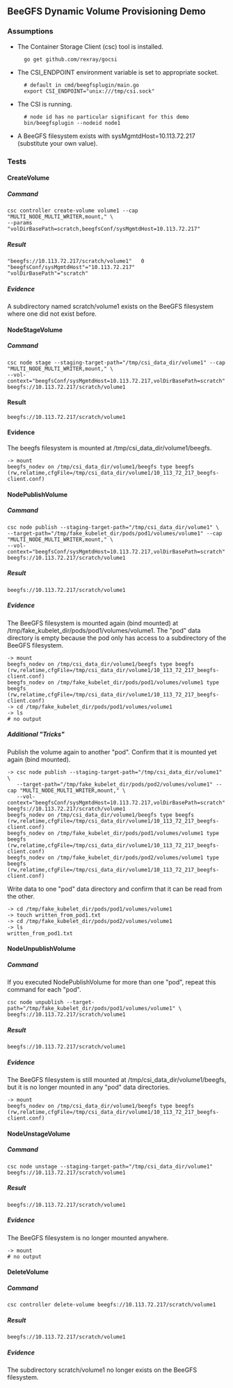 ## BeeGFS Dynamic Volume Provisioning Demo

### Assumptions

* The Container Storage Client (csc) tool is installed.
       
        go get github.com/rexray/gocsi
        
* The CSI_ENDPOINT environment  variable is set to appropriate socket.

        # default in cmd/beegfsplugin/main.go
        export CSI_ENDPOINT="unix:///tmp/csi.sock"
        
* The CSI is running.

        # node id has no particular significant for this demo
        bin/beegfsplugin --nodeid node1
        
* A BeeGFS filesystem exists with sysMgmtdHost=10.113.72.217 (substitute your own value).

### Tests

#### CreateVolume

##### Command

    csc controller create-volume volume1 --cap "MULTI_NODE_MULTI_WRITER,mount," \
    --params "volDirBasePath=scratch,beegfsConf/sysMgmtdHost=10.113.72.217"
    
##### Result

    "beegfs://10.113.72.217/scratch/volume1"   0       "beegfsConf/sysMgmtdHost"="10.113.72.217"       "volDirBasePath"="scratch"

##### Evidence

A subdirectory named scratch/volume1 exists on the BeeGFS filesystem where one did not exist before.

#### NodeStageVolume

##### Command

    csc node stage --staging-target-path="/tmp/csi_data_dir/volume1" --cap "MULTI_NODE_MULTI_WRITER,mount," \
    --vol-context="beegfsConf/sysMgmtdHost=10.113.72.217,volDirBasePath=scratch" beegfs://10.113.72.217/scratch/volume1

#### Result

    beegfs://10.113.72.217/scratch/volume1
    
#### Evidence

The beegfs filesystem is mounted at /tmp/csi_data_dir/volume1/beegfs.

    -> mount
    beegfs_nodev on /tmp/csi_data_dir/volume1/beegfs type beegfs (rw,relatime,cfgFile=/tmp/csi_data_dir/volume1/10_113_72_217_beegfs-client.conf)

#### NodePublishVolume

##### Command

    csc node publish --staging-target-path="/tmp/csi_data_dir/volume1" \
    --target-path="/tmp/fake_kubelet_dir/pods/pod1/volumes/volume1" --cap "MULTI_NODE_MULTI_WRITER,mount," \
    --vol-context="beegfsConf/sysMgmtdHost=10.113.72.217,volDirBasePath=scratch" beegfs://10.113.72.217/scratch/volume1
    
##### Result

    beegfs://10.113.72.217/scratch/volume1
    
##### Evidence

The BeeGFS filesystem is mounted again (bind mounted) at /tmp/fake_kubelet_dir/pods/pod1/volumes/volume1. The "pod" 
data directory is empty because the pod only has access to a subdirectory of the BeeGFS filesystem.

    -> mount
    beegfs_nodev on /tmp/csi_data_dir/volume1/beegfs type beegfs (rw,relatime,cfgFile=/tmp/csi_data_dir/volume1/10_113_72_217_beegfs-client.conf)
    beegfs_nodev on /tmp/fake_kubelet_dir/pods/pod1/volumes/volume1 type beegfs (rw,relatime,cfgFile=/tmp/csi_data_dir/volume1/10_113_72_217_beegfs-client.conf)
    -> cd /tmp/fake_kubelet_dir/pods/pod1/volumes/volume1
    -> ls
    # no output

##### Additional "Tricks"

Publish the volume again to another "pod". Confirm that it is mounted yet again (bind mounted).

    -> csc node publish --staging-target-path="/tmp/csi_data_dir/volume1" \
       --target-path="/tmp/fake_kubelet_dir/pods/pod2/volumes/volume1" --cap "MULTI_NODE_MULTI_WRITER,mount," \
       --vol-context="beegfsConf/sysMgmtdHost=10.113.72.217,volDirBasePath=scratch" beegfs://10.113.72.217/scratch/volume1
    beegfs_nodev on /tmp/csi_data_dir/volume1/beegfs type beegfs (rw,relatime,cfgFile=/tmp/csi_data_dir/volume1/10_113_72_217_beegfs-client.conf)
    beegfs_nodev on /tmp/fake_kubelet_dir/pods/pod1/volumes/volume1 type beegfs (rw,relatime,cfgFile=/tmp/csi_data_dir/volume1/10_113_72_217_beegfs-client.conf)
    beegfs_nodev on /tmp/fake_kubelet_dir/pods/pod2/volumes/volume1 type beegfs (rw,relatime,cfgFile=/tmp/csi_data_dir/volume1/10_113_72_217_beegfs-client.conf)

       
Write data to one "pod" data directory and confirm that it can be read from the other.

    -> cd /tmp/fake_kubelet_dir/pods/pod1/volumes/volume1
    -> touch written_from_pod1.txt
    -> cd /tmp/fake_kubelet_dir/pods/pod2/volumes/volume1
    -> ls
    written_from_pod1.txt

#### NodeUnpublishVolume

##### Command

If you executed NodePublishVolume for more than one "pod", repeat this command for each "pod".

    csc node unpublish --target-path="/tmp/fake_kubelet_dir/pods/pod1/volumes/volume1" \
    beegfs://10.113.72.217/scratch/volume1
    
##### Result

    beegfs://10.113.72.217/scratch/volume1
    
##### Evidence

The BeeGFS filesystem is still mounted at /tmp/csi_data_dir/volume1/beegfs, but it is no longer mounted in any "pod" 
data directories.

    -> mount
    beegfs_nodev on /tmp/csi_data_dir/volume1/beegfs type beegfs (rw,relatime,cfgFile=/tmp/csi_data_dir/volume1/10_113_72_217_beegfs-client.conf)
    
#### NodeUnstageVolume

##### Command

    csc node unstage --staging-target-path="/tmp/csi_data_dir/volume1" beegfs://10.113.72.217/scratch/volume1
    
##### Result

    beegfs://10.113.72.217/scratch/volume1

##### Evidence

The BeeGFS filesystem is no longer mounted anywhere.
    
    -> mount
    # no output
    
#### DeleteVolume

##### Command

    csc controller delete-volume beegfs://10.113.72.217/scratch/volume1
    
##### Result

    beegfs://10.113.72.217/scratch/volume1
    
##### Evidence

The subdirectory scratch/volume1 no longer exists on the BeeGFS filesystem.
